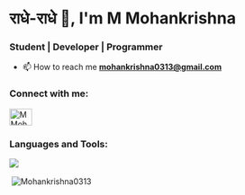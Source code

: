 <h1 align="left">राधे-राधे 👋, I'm M Mohankrishna</h1>
<h3 align="left">Student | Developer | Programmer</h3>
<!-- <img align="right" alt="coding" width="400" src="https://img.freepik.com/free-vector/hand-drawn-web-developers_23-2148819604.jpg?size=626&ext=jpg&uid=R98464249&ga=GA1.1.625671331.1680357616&semt=ais"> -->


- 📫 How to reach me **mohankrishna0313@gmail.com**

<h3 align="left">Connect with me:</h3>
<p align="left">
<a href="https://www.linkedin.com/in/m-mohan-krishna-55a204318" target="blank"><img align="center" target = "_blank" src="https://raw.githubusercontent.com/rahuldkjain/github-profile-readme-generator/master/src/images/icons/Social/linked-in-alt.svg" alt="M Mohankrishna" height="30" width="40" /></a>
</p>

<h3 align="left">Languages and Tools:</h3>
<p align="left">
  <a href="https://skillicons.dev">
    <img src="https://skillicons.dev/icons?i=html,css,c,java,python&perline=10" />
  </a>
</p>

<p>&nbsp;<img align="center" src="https://github-readme-stats.vercel.app/api?username=Mohankrishna0313&show_icons=true&locale=en" alt="Mohankrishna0313" /></p>
